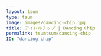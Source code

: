 ```yaml
---
layout: tsum
type: tsum
image: images/dancing-chip.jpg
title: アイドルチップ | Dancing Chip
permalink: tsumtsum/dancing-chip
ID: "dancing chip"

---
```

